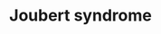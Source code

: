 ---
annotations:
- type: Pathway Ontology
  value: disease pathway
- type: Disease Ontology
  value: Joubert syndrome
- type: Pathway Ontology
  value: signaling pathway
authors:
- AnneDB
- Egonw
- Fehrhart
- Eweitz
communities:
- RareDiseases
description: Joubert syndrome (JS) is a rare hereditary disorder that is classified
  as a ciliopathy, and is caused by mutations occurring in genes essential for the
  development and proper functioning of primary cellular cilia. These hair-like structures
  located on the cell membrane are responsible for detecting and relaying external
  signals to the interior of the cell. The defining JS feature is the molar tooth
  sign (MTS), which is the particular manner in which a characteristic malformation
  of midbrain appears in radiological imaging, and which causes delays in both intellectual
  and motor development. A visual representation of the pathways underlying JS pathogenesis
  was synthesized, which might provide a more complete understanding of the disease,
  possibly aiding in better diagnosis and more successful treatment. Data collection
  on the genes, pathways and interactions involved was done through a literature search
  in combination supported by online databases such as OMIM, STRING and GeneMANIA.
  The pathway was created using PathVisio version 3.3.0. Nodes were annotated using
  the appropriate Ensembl, ChEBI, or Uniprot-TrEMBL identifiers and standardized MIM
  notation was used to visualize the interactions between them.  A final pathway containing
  88 unique nodes and 71 interactions was created. The pathway highlights three functional
  or structural areas of the primary cilium that appear to play important roles in
  JS pathogenesis, namely the basal body or centriole, the transition zone and ciliary
  trafficking. Furthermore, two specific complexes seem to be of particular interest;
  the B9 ciliary complex and the centriolar satellite contain eight and three JS-associated
  protein respectively. Lastly, the ARL13B-PDE6D-INPP5E signaling network ensures
  the proper functioning of INPP5E, and enzyme that converts lipid ciliary membrane
  components. All three proteins have been found to be mutated in JS patients.
last-edited: 2021-11-30
organisms:
- Homo sapiens
redirect_from:
- /index.php/Pathway:WP4656
- /instance/WP4656
schema-jsonld:
- '@context': https://schema.org/
  '@id': https://wikipathways.github.io/pathways/WP4656.html
  '@type': Dataset
  creator:
    '@type': Organization
    name: WikiPathways
  description: Joubert syndrome (JS) is a rare hereditary disorder that is classified
    as a ciliopathy, and is caused by mutations occurring in genes essential for the
    development and proper functioning of primary cellular cilia. These hair-like
    structures located on the cell membrane are responsible for detecting and relaying
    external signals to the interior of the cell. The defining JS feature is the molar
    tooth sign (MTS), which is the particular manner in which a characteristic malformation
    of midbrain appears in radiological imaging, and which causes delays in both intellectual
    and motor development. A visual representation of the pathways underlying JS pathogenesis
    was synthesized, which might provide a more complete understanding of the disease,
    possibly aiding in better diagnosis and more successful treatment. Data collection
    on the genes, pathways and interactions involved was done through a literature
    search in combination supported by online databases such as OMIM, STRING and GeneMANIA.
    The pathway was created using PathVisio version 3.3.0. Nodes were annotated using
    the appropriate Ensembl, ChEBI, or Uniprot-TrEMBL identifiers and standardized
    MIM notation was used to visualize the interactions between them.  A final pathway
    containing 88 unique nodes and 71 interactions was created. The pathway highlights
    three functional or structural areas of the primary cilium that appear to play
    important roles in JS pathogenesis, namely the basal body or centriole, the transition
    zone and ciliary trafficking. Furthermore, two specific complexes seem to be of
    particular interest; the B9 ciliary complex and the centriolar satellite contain
    eight and three JS-associated protein respectively. Lastly, the ARL13B-PDE6D-INPP5E
    signaling network ensures the proper functioning of INPP5E, and enzyme that converts
    lipid ciliary membrane components. All three proteins have been found to be mutated
    in JS patients.
  keywords:
  - OFD1
  - RAB3IP
  - PDE6G
  - BBS5
  - CEP97
  - SHH
  - PtdIns(4,5)P2
  - ARR3
  - CCP110
  - DVL1
  - TMEM231
  - CEP41
  - KIAA0586
  - RAD50
  - MKS1
  - PCNT
  - BBS9
  - MRE11
  - CETN2
  - PCM1
  - INPP5E
  - TCTN3
  - BBS1
  - UNC119
  - MYO5A
  - PDE6D
  - NEK8
  - TMEM237
  - TMEM17
  - CEP290
  - PARP1
  - Node
  - PIBF1
  - ARL13B
  - GMP
  - PtdIns(3,4,5)P3
  - TMEM138
  - NPHP3
  - ZNF423
  - ARL3
  - ARMC9
  - PtdIns(3,4)P2
  - SUFU
  - CETN1
  - BBS7
  - RHOA
  - FLNA
  - GDP
  - CEP164
  - AHI1
  - RHEB
  - ATF4
  - BBS2
  - DVL3
  - KAT5
  - PtdIns4P
  - CC2D2A
  - RP2
  - TTC8
  - TMEM216
  - NPHP1
  - CSPP1
  - NBS
  - INVS
  - cGMP
  - Calmodulin
  - TCTN1
  - Wnt
  - MTOR
  - RPGRIP1L
  - TMEM67
  - MYO6
  - ATM
  - B9D1
  - NIN
  - NPHP4
  - PDE6B
  - TCTN2
  - CEP104
  - ARL2
  - GTP
  - BBS4
  - PDE6A
  - RAB8A
  - B9D2
  - ANKS6
  - CEP120
  - CPLANE1
  license: CC0
  name: Joubert syndrome
seo: CreativeWork
title: Joubert syndrome
wpid: WP4656
---